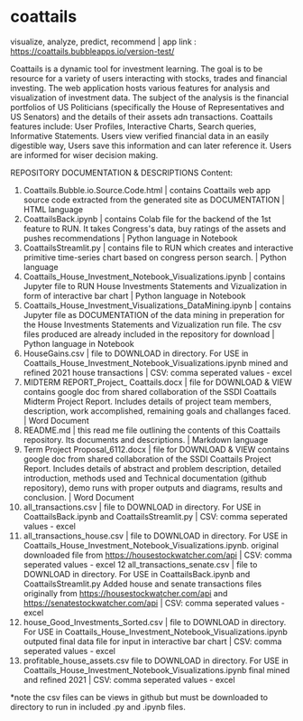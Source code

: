 # coattails
visualize, analyze, predict, recommend |
app link : https://coattails.bubbleapps.io/version-test/  

Coattails is a dynamic tool for investment learning. The goal is to be resource for a variety of users interacting with stocks, trades and financial investing. The web application hosts various features for analysis and visualization of investment data. The subject of the analysis is the financial portfolios of US Politicians (specifically the House of Representatives and US Senators) and the details of their assets adn transactions.
Coattails features include: User Profiles, Interactive Charts, Search queries, Informative Statements. Users view verified financial data in an easily digestible way, Users save this information and can later reference it. Users are informed for wiser decision making.


REPOSITORY DOCUMENTATION & DESCRIPTIONS
Content:

1. Coattails.Bubble.io.Source.Code.html | contains Coattails web app source code extracted from the generated site as DOCUMENTATION | HTML language
2. CoattailsBack.ipynb | contains Colab file for the backend of the 1st feature to RUN. It takes Congress's data, buy ratings of the assets and pushes recommendations | Python language in Notebook
3. CoattailsStreamlit.py | contains file to RUN which creates and interactive primitive time-series chart based on congress person search. | Python language
4. Coattails_House_Investment_Notebook_Visualizations.ipynb | contains Jupyter file to RUN House Investments Statements and Vizualization in form of interactive bar chart | Python language in Notebook
5. Coattails_House_Investment_Visualizations_DataMining.ipynb | contains Jupyter file as DOCUMENTATION of the data mining in preperation for the House Investments Statements and Vizualization run file. The csv files produced are already included in the repository for download | Python language in Notebook
6. HouseGains.csv | file to DOWNLOAD in directory. For USE in Coattails_House_Investment_Notebook_Visualizations.ipynb mined and refined 2021 house transactions
| CSV: comma seperated values - excel
7. MIDTERM REPORT_Project_ Coattails.docx | file for DOWNLOAD & VIEW contains google doc from shared collaboration of the SSDI Coattails Midterm Project Report. Includes details of project team members, description, work accomplished, remaining goals and challanges faced. | Word Document
8. README.md | this read me file outlining the contents of this Coattails repository. Its documents and descriptions. | Markdown language
9. Term Project Proposal_6112.docx | file for DOWNLOAD & VIEW contains google doc from shared collaboration of the SSDI Coattails Project Report. Includes details of abstract and problem description, detailed introduction, methods used and Technical documentation (github repository), demo runs with proper outputs and diagrams, results and conclusion. | Word Document
10. all_transactions.csv | file to DOWNLOAD in directory. For USE in CoattailsBack.ipynb and CoattailsStreamlit.py | CSV: comma seperated values - excel
11. all_transactions_house.csv | file to DOWNLOAD in directory. For USE in Coattails_House_Investment_Notebook_Visualizations.ipynb. original downloaded file from https://housestockwatcher.com/api | CSV: comma seperated values - excel
12 all_transactions_senate.csv | file to DOWNLOAD in directory. For USE in CoattailsBack.ipynb and CoattailsStreamlit.py Added house and senate transactions files originally from https://housestockwatcher.com/api and https://senatestockwatcher.com/api | CSV: comma seperated values - excel
13. house_Good_Investments_Sorted.csv | file to DOWNLOAD in directory. For USE in Coattails_House_Investment_Notebook_Visualizations.ipynb outputed final data file for input in interactive bar chart | CSV: comma seperated values - excel
15. profitable_house_assets.csv file to DOWNLOAD in directory. For USE in Coattails_House_Investment_Notebook_Visualizations.ipynb final mined and refined 2021  | CSV: comma seperated values - excel

*note the csv files can be views in github but must be downloaded to directory to run in included .py and .ipynb files.
